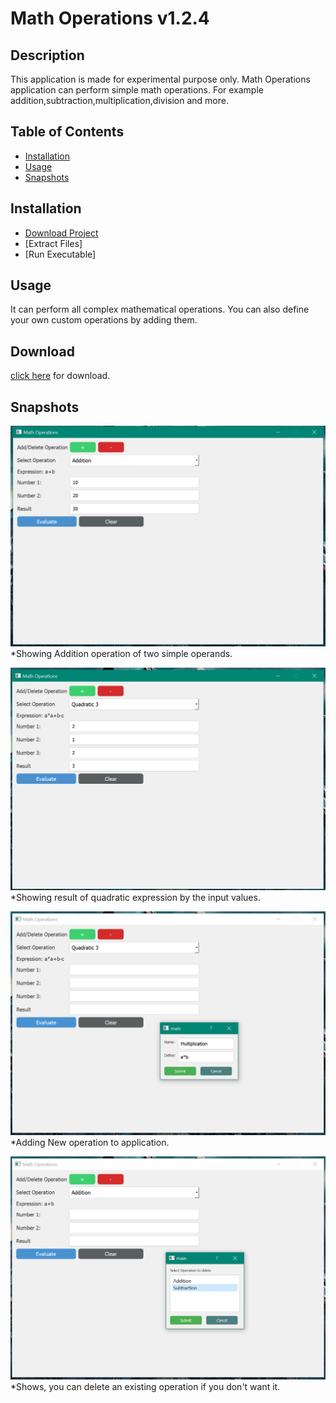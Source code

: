 # Math Operations v1.2.4

## Description

This application is made for experimental purpose only. Math Operations application can perform simple math operations. For example addition,subtraction,multiplication,division and more.

## Table of Contents

- [Installation](#installation)
- [Usage](#usage)
- [Snapshots](#snapshots)

## Installation

- [Download Project](#download)
- [Extract Files]
- [Run Executable]

## Usage

It can perform all complex mathematical operations. You can also define your own custom operations by adding them.

## Download

[click here](https://github.com/AkramMulani/Math-Operations) for download.

## Snapshots
![Addition Operation](https://github.com/AkramMulani/Math-Operations/blob/main/assets/a1.png)
*Showing Addition operation of two simple operands.

![Quadratic Operation](https://github.com/AkramMulani/Math-Operations/blob/main/assets/a2.png)
*Showing result of quadratic expression by the input values.

![Adding New Operation](https://github.com/AkramMulani/Math-Operations/blob/main/assets/a3.png)
*Adding New operation to application.

![Deleting Operation](https://github.com/AkramMulani/Math-Operations/blob/main/assets/a4.png)
*Shows, you can delete an existing operation if you don't want it.
